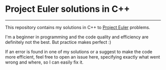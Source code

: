 # Project Euler solutions in C++

---

This repository contains my solutions in C++ to [Project Euler](https://projecteuler.net) problems.

I'm a beginner in programming and the code quality and efficiency are definitely not the best. But practice makes perfect :)

If an error is found in one of my solutions or a suggest to make the code more efficient, feel free to open an issue here, specifying exactly what went wrong and where, so I can easily fix it.

